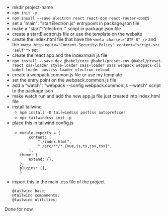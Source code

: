 - mkdir project-name
- `npm init -y`
- `npm insall --save electron react react-dom react-router-dom@5`
- set a "main": "startElectron.js" entrypoint in package.json file
- make a "start":"electron ." script in package.json file
- create a startElectron.js file or use the template on the website
- create the index.html file that have the `<meta charset="UTF-8" />` and the `<meta http-equiv="Content-Security-Policy" content="script-src 'self'">` set
- create the react app and the index/main js file
- `npm install --save-dev @babel/core @babel/preset-env @babel/preset-react css-loader style-loader sass-loader sass webpack webpack-cli babel-loader postcss-loader electron-reload`
- create a webpack.common.js file or use my template
- set the entry point on the webpack.common.js file
- add a "watch": "webpack --config webpack.common.js --watch" script to the package.json
- make watch run and add the new app.js file just created into index.html file
- install tailwind
  - `npm install -D tailwindcss postcss autoprefixer`
  - `npx tailwindcss init -p`
- place this in tailwind.config.js
  - ```
    module.exports = {
        content: [
            "./index.html",
            "./src/**/*.{vue,js,ts,jsx,tsx}",
        ],
    theme: {
        extend: {},
    },
    plugins: [],
    }
    ```
- import this in the main .css file of the project
  ```
  @tailwind base;
  @tailwind components;
  @tailwind utilities;
  ```

Done for now.
